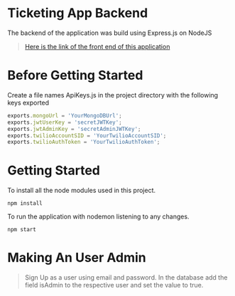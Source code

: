 # Ticketing App Backend
The backend of the application was build using Express.js on NodeJS

> [Here is the link of the front end of this application](https://github.com/h4k5r/Ticketing-Web-FrontEnd "Front End")


# Before Getting Started
Create a file names ApiKeys.js in the project directory with the following keys exported
```javascript
exports.mongoUrl = 'YourMongoDBUrl';
exports.jwtUserKey = 'secretJWTKey';
exports.jwtAdminKey = 'secretAdminJWTKey';
exports.twilioAccountSID = 'YourTwilioAccountSID';
exports.twilioAuthToken = 'YourTwilioAuthToken';
```
# Getting Started
To install all the node modules used in this project.
```shell
npm install
```

To run the application with nodemon listening to any changes. 
```shell
npm start
```
# Making An User Admin
> Sign Up as a user using email and password. In the database add the field isAdmin to the respective user and set the value to true. 
